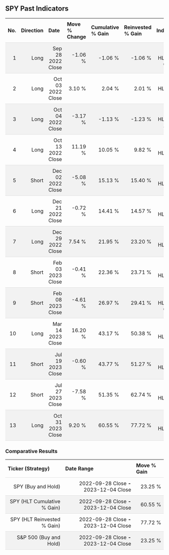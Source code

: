 
<style>
.hits {
            border-collapse: collapse;
            width: 100%;
        }
        .hits th, td {
            padding: 8px;
            border-bottom: 1px solid #ddd;
        }
        
        .hits td {text-align: right;}
        .hits th {text-align: left;}
        
        .hits tr:nth-child(even) {
            background-color: #f2f2f2;
        }
        
        .chartCol {
            width: 50%;
            float: left;
            padding: 20px;
        }  
</style>
    
<br>

## SPY Past Indicators

<table class="hits">
    <tr>
        <th>No.</th>
        <th>Direction</th>
        <th>Date</th>
        <th>Move % Change</th>
        <th>Cumulative % Gain</th>
        <th>Reinvested % Gain</th>
        <th>Indicator</th>
      </tr>
    <tr>
        <td>1</td>
        <td>Long</td>
        <td>Sep 28 2022 Close</td>
        <td>-1.06 %</td>
        <td>-1.06 %</td>
        <td>-1.06 %</td>
        <td>Long HLT 605 GOOG</td>
    </tr>
    <tr>
        <td>2</td>
        <td>Long</td>
        <td>Oct 03 2022 Close</td>
        <td>3.10 %</td>
        <td>2.04 %</td>
        <td>2.01 %</td>
        <td>Long HLT 603 TSLA</td>
    </tr>
    <tr>
        <td>3</td>
        <td>Long</td>
        <td>Oct 04 2022 Close</td>
        <td>-3.17 %</td>
        <td>-1.13 %</td>
        <td>-1.23 %</td>
        <td>Long HLT 601 AMZN</td>
    </tr>
    <tr>
        <td>4</td>
        <td>Long</td>
        <td>Oct 13 2022 Close</td>
        <td>11.19 %</td>
        <td>10.05 %</td>
        <td>9.82 %</td>
        <td>Long HLT 601</td>
    </tr>
    <tr>
        <td>5</td>
        <td>Short</td>
        <td>Dec 02 2022 Close</td>
        <td>-5.08 %</td>
        <td>15.13 %</td>
        <td>15.40 %</td>
        <td>Short HLT 604</td>
    </tr>
    <tr>
        <td>6</td>
        <td>Long</td>
        <td>Dec 21 2022 Close</td>
        <td>-0.72 %</td>
        <td>14.41 %</td>
        <td>14.57 %</td>
        <td>Long HLT 600</td>
    </tr>
    <tr>
        <td>7</td>
        <td>Long</td>
        <td>Dec 29 2022 Close</td>
        <td>7.54 %</td>
        <td>21.95 %</td>
        <td>23.20 %</td>
        <td>Long HLT 613</td>
    </tr>
    <tr>
        <td>8</td>
        <td>Short</td>
        <td>Feb 03 2023 Close</td>
        <td>-0.41 %</td>
        <td>22.36 %</td>
        <td>23.71 %</td>
        <td>Short HLT 650</td>
    </tr>
    <tr>
        <td>9</td>
        <td>Short</td>
        <td>Feb 08 2023 Close</td>
        <td>-4.61 %</td>
        <td>26.97 %</td>
        <td>29.41 %</td>
        <td>Short HLT 603 GOOG</td>
    </tr>
    <tr>
        <td>10</td>
        <td>Long</td>
        <td>Mar 14 2023 Close</td>
        <td>16.20 %</td>
        <td>43.17 %</td>
        <td>50.38 %</td>
        <td>Long HLT 600</td>
    </tr>
    <tr>
        <td>11</td>
        <td>Short</td>
        <td>Jul 19 2023 Close</td>
        <td>-0.60 %</td>
        <td>43.77 %</td>
        <td>51.27 %</td>
        <td>Short HLT 605</td>
    </tr>
    <tr>
        <td>12</td>
        <td>Short</td>
        <td>Jul 27 2023 Close</td>
        <td>-7.58 %</td>
        <td>51.35 %</td>
        <td>62.74 %</td>
        <td>Short HLT 613</td>
    </tr>
    <tr>
        <td>13</td>
        <td>Long</td>
        <td>Oct 31 2023 Close</td>
        <td>9.20 %</td>
        <td>60.55 %</td>
        <td>77.72 %</td>
        <td>Long HLT 108</td>
    </tr>
    
</table>

### Comparative Results

<table class="hits">
    <thead>
        <th>Ticker (Strategy)</th>
        <th>Date Range</th>
        <th>Move % Gain</th>
    </thead>
    <tbody>
        <tr>
            <td>SPY (Buy and Hold)</td>
            <td>2022-09-28 Close <b>-</b> 2023-12-04 Close</td>
            <td>23.25 %</td>
        </tr>
        <tr>
            <td>SPY (HLT Cumulative % Gain)</td>
            <td>2022-09-28 Close <b>-</b> 2023-12-04 Close</td>
            <td>60.55 %</td>
        </tr>
        <tr>
            <td>SPY (HLT Reinvested % Gain)</td>
            <td>2022-09-28 Close <b>-</b> 2023-12-04 Close</td>
            <td>77.72 %</td>
        </tr>
        <tr>
            <td>S&P 500 (Buy and Hold)</td>
            <td>2022-09-28 Close <b>-</b> 2023-12-04 Close</td>
            <td>23.25 %</td>
        </tr>
    </tbody>
</table>
<br>
<br>